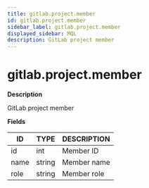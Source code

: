 ```yaml
---
title: gitlab.project.member
id: gitlab.project.member
sidebar_label: gitlab.project.member
displayed_sidebar: MQL
description: GitLab project member
---
```


# gitlab.project.member

**Description**

GitLab project member

**Fields**

| ID   | TYPE   | DESCRIPTION |
| ---- | ------ | ----------- |
| id   | int    | Member ID   |
| name | string | Member name |
| role | string | Member role |
